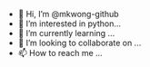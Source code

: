 - 👋 Hi, I’m @mkwong-github
- 👀 I’m interested in python...
- 🌱 I’m currently learning ...
- 💞️ I’m looking to collaborate on ...
- 📫 How to reach me ...

<!---
mkwong-github/mkwong-github is a ✨ special ✨ repository because its `README.md` (this file) appears on your GitHub profile.
You can click the Preview link to take a look at your changes.
--->
